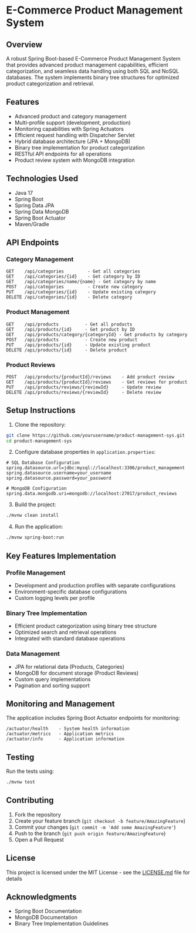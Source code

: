 # E-Commerce Product Management System

## Overview
A robust Spring Boot-based E-Commerce Product Management System that provides advanced product management capabilities, efficient categorization, and seamless data handling using both SQL and NoSQL databases. The system implements binary tree structures for optimized product categorization and retrieval.

## Features
- Advanced product and category management
- Multi-profile support (development, production)
- Monitoring capabilities with Spring Actuators
- Efficient request handling with Dispatcher Servlet
- Hybrid database architecture (JPA + MongoDB)
- Binary tree implementation for product categorization
- RESTful API endpoints for all operations
- Product review system with MongoDB integration

## Technologies Used
- Java 17
- Spring Boot
- Spring Data JPA
- Spring Data MongoDB
- Spring Boot Actuator
- Maven/Gradle

## API Endpoints

### Category Management
```
GET    /api/categories         - Get all categories
GET    /api/categories/{id}    - Get category by ID
GET    /api/categories/name/{name} - Get category by name
POST   /api/categories         - Create new category
PUT    /api/categories/{id}    - Update existing category
DELETE /api/categories/{id}    - Delete category
```

### Product Management
```
GET    /api/products          - Get all products
GET    /api/products/{id}     - Get product by ID
GET    /api/products/category/{categoryId} - Get products by category
POST   /api/products          - Create new product
PUT    /api/products/{id}     - Update existing product
DELETE /api/products/{id}     - Delete product
```

### Product Reviews
```
POST   /api/products/{productId}/reviews    - Add product review
GET    /api/products/{productId}/reviews    - Get reviews for product
PUT    /api/products/reviews/{reviewId}     - Update review
DELETE /api/products/reviews/{reviewId}     - Delete review
```

## Setup Instructions

1. Clone the repository:
```bash
git clone https://github.com/yourusername/product-management-sys.git
cd product-management-sys
```

2. Configure database properties in `application.properties`:
```properties
# SQL Database Configuration
spring.datasource.url=jdbc:mysql://localhost:3306/product_management
spring.datasource.username=your_username
spring.datasource.password=your_password

# MongoDB Configuration
spring.data.mongodb.uri=mongodb://localhost:27017/product_reviews
```

3. Build the project:
```bash
./mvnw clean install
```

4. Run the application:
```bash
./mvnw spring-boot:run
```



## Key Features Implementation

### Profile Management
- Development and production profiles with separate configurations
- Environment-specific database configurations
- Custom logging levels per profile

### Binary Tree Implementation
- Efficient product categorization using binary tree structure
- Optimized search and retrieval operations
- Integrated with standard database operations

### Data Management
- JPA for relational data (Products, Categories)
- MongoDB for document storage (Product Reviews)
- Custom query implementations
- Pagination and sorting support

## Monitoring and Management

The application includes Spring Boot Actuator endpoints for monitoring:
```
/actuator/health    - System health information
/actuator/metrics   - Application metrics
/actuator/info      - Application information
```

## Testing

Run the tests using:
```bash
./mvnw test
```

## Contributing
1. Fork the repository
2. Create your feature branch (`git checkout -b feature/AmazingFeature`)
3. Commit your changes (`git commit -m 'Add some AmazingFeature'`)
4. Push to the branch (`git push origin feature/AmazingFeature`)
5. Open a Pull Request

## License
This project is licensed under the MIT License - see the [LICENSE.md](LICENSE.md) file for details

## Acknowledgments
- Spring Boot Documentation
- MongoDB Documentation
- Binary Tree Implementation Guidelines
